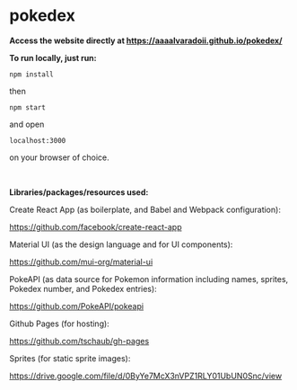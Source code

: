 # pokedex

**Access the website directly at https://aaaalvaradoii.github.io/pokedex/**

**To run locally, just run:**
```
npm install
```
then
```
npm start
```
and open
```
localhost:3000
```
on your browser of choice.

<br>

**Libraries/packages/resources used:**

Create React App (as boilerplate, and Babel and Webpack configuration):

https://github.com/facebook/create-react-app

Material UI (as the design language and for UI components):

https://github.com/mui-org/material-ui

PokeAPI (as data source for Pokemon information including names, sprites, Pokedex number, and Pokedex entries):

https://github.com/PokeAPI/pokeapi

Github Pages (for hosting):

https://github.com/tschaub/gh-pages

Sprites (for static sprite images):

https://drive.google.com/file/d/0ByYe7McX3nVPZ1RLY01UbUN0Snc/view
